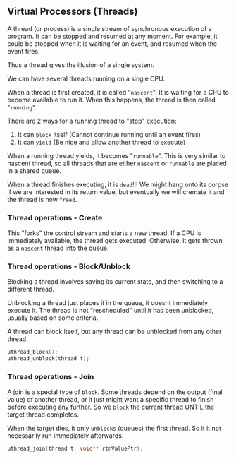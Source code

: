 ## Virtual Processors (Threads)

A thread (or process) is a single stream of synchronous execution of a program. It can be stopped and resumed at any moment. For example, it could be stopped when it is waiting for an event, and resumed when the event fires.

Thus a thread gives the illusion of a single system.

We can have several threads running on a single CPU. 

When a thread is first created, it is called "`nascent`". It is waiting for a CPU to become available to run it. When this happens, the thread is then called "`running`".

There are 2 ways for a running thread to "stop" execution:

1. It can `block` itself (Cannot continue running until an event fires)
2. It can `yield` (Be nice and allow another thread to execute)

When a running thread yields, it becomes "`runnable`". This is very similar to nascent thread, so all threads that are either `nascent` or `runnable` are placed in a shared queue.

When a thread finishes executing, it is `dead`!!! We might hang onto its corpse if we are interested in its return value, but eventually we will cremate it and the thread is now `freed`.

### Thread operations - Create

This "forks" the control stream and starts a new thread. If a CPU is immediately available, the thread gets executed. Otherwise, it gets thrown as a `nascent` thread into the queue.

### Thread operations - Block/Unblock

Blocking a thread involves saving its current state, and then switching to a different thread. 

Unblocking a thread just places it in the queue, it doesnt immediately execute it. The thread is not "rescheduled" until it has been unblocked, usually based on some criteria.

A thread can block itself, but any thread can be unblocked from any other thread.

```c
uthread_block();
uthread_unblock(thread t);
```

### Thread operations - Join

A join is a special type of `block`. Some threads depend on the output (final value) of another thread, or it just might want a specific thread to finish before executing any further. So we `block` the current thread UNTIL the target thread completes. 

When the target dies, it only `unblocks` (queues) the first thread. So it it not necessarily run immediately afterwards.

```c
uthread_join(thread t, void** rtnValuePtr);
```




